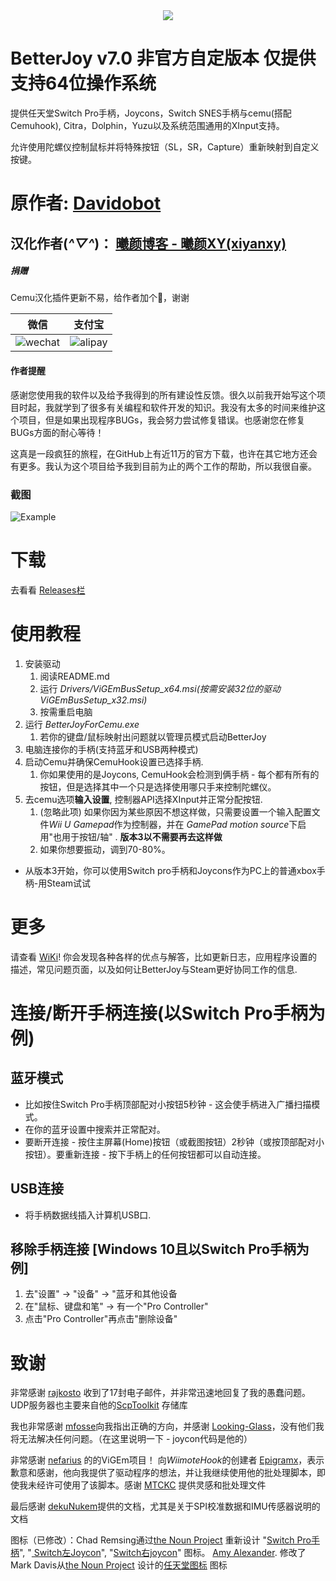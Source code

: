 <div align=center><img src="https://oscimg.oschina.net/oscnet/up-1xhr7zmon7atri87vn4j7fcouoltlpvh"/></div>

# BetterJoy v7.0 非官方自定版本 仅提供支持64位操作系统

提供任天堂Switch Pro手柄，Joycons，Switch SNES手柄与cemu(搭配Cemuhook), Citra，Dolphin，Yuzu以及系统范围通用的XInput支持。

允许使用陀螺仪控制鼠标并将特殊按钮（SL，SR，Capture）重新映射到自定义按键。

# 原作者: [Davidobot](https://github.com/Davidobot)

## 汉化作者(*^▽^*)： [曦颜博客 - 曦颜XY(xiyanxy)](https://vaimibao.top)

##### 捐赠

Cemu汉化插件更新不易，给作者加个🍗，谢谢

| 微信| 支付宝 |
| - | - |
| ![wechat](https://oscimg.oschina.net/oscnet/up-1c709070cf9798fd66cf556cbad4d31ce9d.png) | ![alipay](https://oscimg.oschina.net/oscnet/up-b0a2c8f306dc67b43ba23832fee150e7e87.png) |

#### 作者提醒
感谢您使用我的软件以及给予我得到的所有建设性反馈。很久以前我开始写这个项目时起，我就学到了很多有关编程和软件开发的知识。我没有太多的时间来维护这个项目，但是如果出现程序BUGs，我会努力尝试修复错误。也感谢您在修复BUGs方面的耐心等待！

这真是一段疯狂的旅程，在GitHub上有近11万的官方下载，也许在其它地方还会有更多。我认为这个项目给予我到目前为止的两个工作的帮助，所以我很自豪。

### 截图
![Example](https://oscimg.oschina.net/oscnet/up-30cce2368c12048543f01627ad519c75957.png)

# 下载
去看看 [Releases栏](https://github.com/xiyanxy/BetterJoy_CHS/releases/)

# 使用教程
1. 安装驱动
    1. 阅读README.md
    1. 运行 *Drivers/ViGEmBusSetup_x64.msi(按需安装32位的驱动ViGEmBusSetup_x32.msi)*
    1. 按需重启电脑
2. 运行 *BetterJoyForCemu.exe*
    1. 若你的键盘/鼠标映射出问题就以管理员模式启动BetterJoy
3. 电脑连接你的手柄(支持蓝牙和USB两种模式)
4. 启动Cemu并确保CemuHook设置已选择手柄.
    1. 你如果使用的是Joycons, CemuHook会检测到俩手柄 - 每个都有所有的按钮，但是选择其中一个只是选择使用哪只手来控制陀螺仪。
5. 去cemu选项**输入设置**, 控制器API选择XInput并正常分配按钮.
    1. (忽略此项) 如果你因为某些原因不想这样做，只需要设置一个输入配置文件*Wii U Gamepad*作为控制器，并在 *GamePad motion source*下启用"也用于按钮/轴" . **版本3以不需要再去这样做**
    2. 如果你想要振动，调到70-80%。

* 从版本3开始，你可以使用Switch pro手柄和Joycons作为PC上的普通xbox手柄-用Steam试试

# 更多
请查看 [WiKi](https://github.com/xiyanxy/BetterJoy_CHS/wiki)! 你会发现各种各样的优点与解答，比如更新日志，应用程序设置的描述，常见问题页面，以及如何让BetterJoy与Steam更好协同工作的信息.

# 连接/断开手柄连接(以Switch Pro手柄为例)
## 蓝牙模式
 * 比如按住Switch Pro手柄顶部配对小按钮5秒钟 - 这会使手柄进入广播扫描模式。
 * 在你的蓝牙设置中搜索并正常配对。
 * 要断开连接 - 按住主屏幕(Home)按钮（或截图按钮）2秒钟（或按顶部配对小按钮）。要重新连接 - 按下手柄上的任何按钮都可以自动连接。

## USB连接
 * 将手柄数据线插入计算机USB口.

## 移除手柄连接 \[Windows 10且以Switch Pro手柄为例]
1. 去"设置" -> "设备" -> "蓝牙和其他设备
2. 在"鼠标、键盘和笔" -> 有一个"Pro Controller"
3. 点击"Pro Controller"再点击"删除设备"

# 致谢
非常感谢 [rajkosto](https://github.com/rajkosto/) 收到了17封电子邮件，并非常迅速地回复了我的愚蠢问题。UDP服务器也主要来自他的[ScpToolkit](https://github.com/rajkosto/ScpToolkit) 存储库

我也非常感谢 [mfosse](https://github.com/mfosse/JoyCon-Driver)向我指出正确的方向，并感谢 [Looking-Glass](https://github.com/Looking-Glass/JoyconLib)，没有他们我将无法解决任何问题。（在这里说明一下 - joycon代码是他的）

非常感谢 [nefarius](https://github.com/ViGEm/ViGEmBus) 的的ViGEm项目！ 向*WiimoteHook*的创建者 [Epigramx](https://github.com/epigramx)，表示歉意和感谢，他向我提供了驱动程序的想法，并让我继续使用他的批处理脚本，即使我未经许可使用了该脚本。感谢 [MTCKC](https://github.com/MTCKC/ProconXInput) 提供灵感和批处理文件

最后感谢 [dekuNukem](https://github.com/dekuNukem/Nintendo_Switch_Reverse_Engineering)提供的文档，尤其是关于SPI校准数据和IMU传感器说明的文档

图标（已修改）：Chad Remsing通过[the Noun Project](http://thenounproject.com/) 重新设计 "[Switch Pro手柄](https://thenounproject.com/term/nintendo-switch/930119/)", "[
Switch左Joycon](https://thenounproject.com/remsing/uploads/?i=930115)", "[Switch右joycon](https://thenounproject.com/remsing/uploads/?i=930121)" 图标。 [Amy Alexander](https://www.linkedin.com/in/-amy-alexander/). 修改了Mark Davis从[the Noun Project](http://thenounproject.com/) 设计的[任天堂图标](https://thenounproject.com/themizarkshow/collection/vectogram/?i=193592)  图标
